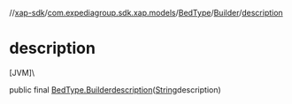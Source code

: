 //[xap-sdk](../../../../index.md)/[com.expediagroup.sdk.xap.models](../../index.md)/[BedType](../index.md)/[Builder](index.md)/[description](description.md)

# description

[JVM]\

public final [BedType.Builder](index.md)[description](description.md)([String](https://docs.oracle.com/javase/8/docs/api/java/lang/String.html)description)
